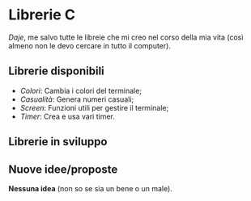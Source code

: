 # Librerie C
*Daje*, me salvo tutte le libreie che mi creo nel corso della mia vita (così almeno non le devo cercare in tutto il computer).

## Librerie disponibili
- *Colori*: Cambia i colori del terminale;
- *Casualità*: Genera numeri casuali;
- *Screen*: Funzioni utili per gestire il terminale;
- *Timer*: Crea e usa vari timer.

## Librerie in sviluppo

## Nuove idee/proposte
**Nessuna idea** (non so se sia un bene o un male).